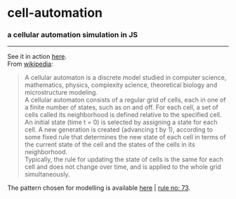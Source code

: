 # cell-automation
### a cellular automation simulation in JS  
---  
  
See it in action [here](https://nuhman.github.io/cell-automation).  
From [wikipedia](https://en.wikipedia.org/wiki/Cellular_automaton):  
> A cellular automaton  is a discrete model studied in computer science, mathematics, physics, complexity science, 
theoretical biology and microstructure modeling.  
> A cellular automaton consists of a regular grid of cells, each in one of a finite number of states, such as on and off. For each cell, 
a set of cells called its neighborhood is defined relative to the specified cell. An initial state (time t = 0) is 
selected by assigning a state for each cell. A new generation is created (advancing t by 1), according to some fixed rule 
that determines the new state of each cell in terms of the current state of the cell and the states of the cells in its 
neighborhood.  
> Typically, the rule for updating the state of cells is the same for each cell and does not change over time, 
and is applied to the whole grid simultaneously.
  
The pattern chosen for modelling is available [here](http://atlas.wolfram.com/01/01/73/01_01_23_73.gif) | [rule no: 73](http://atlas.wolfram.com/01/01/73/).
